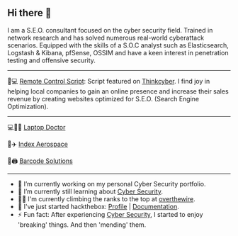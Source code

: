 ## Hi there 👋

<!--
**elijahoh/elijahoh** is a ✨ _special_ ✨ repository because its `README.md` (this file) appears on your GitHub profile.

Here are some ideas to get you started:

- 🔭 I’m currently working on ...
- 🌱 I’m currently learning ...
- 👯 I’m looking to collaborate on ...
- 🤔 I’m looking for help with ...
- 💬 Ask me about ...
- 📫 How to reach me: ...
- 😄 Pronouns: ...
- ⚡ Fun fact: ...
-->
I am a S.E.O. consultant focused on the cyber security field. Trained in network research and has solved numerous real-world cyberattack scenarios. Equipped with the skills of a S.O.C analyst such as Elasticsearch, Logstash & Kibana, pfSense, OSSIM and have a keen interest in penetration testing and offensive security.

---

📜💻 [Remote Control Script](https://github.com/elijahoh/Remote_Control/blob/main/remote_control.sh "Network Research Project"): Script featured on [Thinkcyber](https://www.thinkcyber.co.il/training).
I find joy in helping local companies to gain an online presence and increase their sales revenue by creating websites optimized for S.E.O. (Search Engine Optimization).

---

💻👨‍⚕ [Laptop Doctor](https://laptopdoctor.com.sg "A collaboration with Kato-Tech Pte. Ltd.") 

🔧✈️ [Index Aerospace](https://indexaerospace.sg/ "A collaboration with Index Aerospace Pte. Ltd.")

🧾🖨️ [Barcode Solutions](https://hetechsolutions.com/ "SEO Consultant for Hetech Solutions Pte. Ltd.")

---
- 🔭 I’m currently working on my personal Cyber Security portfolio.
- 🌱 I’m currently still learning about [Cyber Security](https://www.centreforcybersecurity.com/ "Cyber Security course provider & career consultant").
- 🧗‍♂️ I'm currently climbing the ranks to the top at [overthewire](https://www.wechall.net//profile/elijahoh).
- 🧰 I've just started hackthebox: [Profile](https://app.hackthebox.com/profile/877556) | [Documentation](https://elijahoh.gitbook.io/hack-the-box).
- ⚡ Fun fact: After experiencing [Cyber Security](https://www.thinkcyber.co.il/ "Real-life cyber attacks simulator"), I started to enjoy 'breaking' things. And then 'mending' them.
